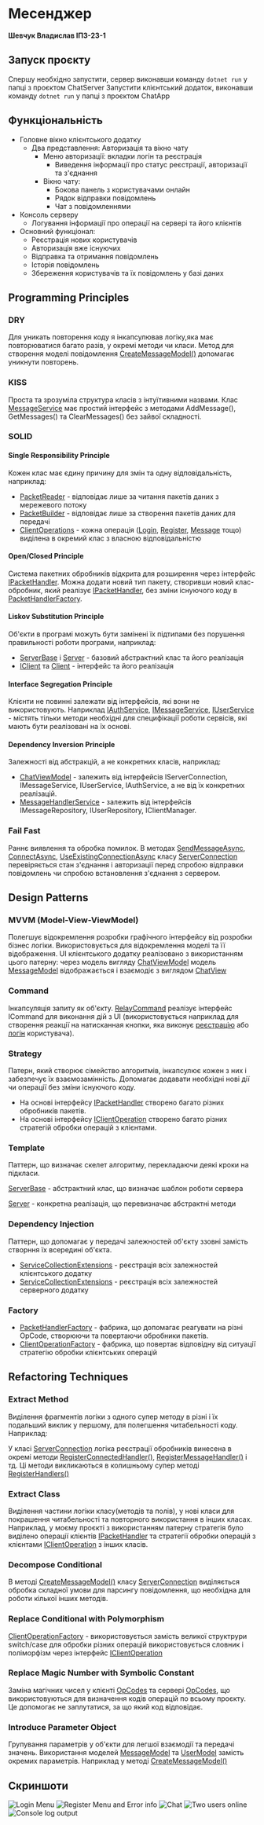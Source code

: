 # Месенджер

**Шевчук Владислав ІПЗ-23-1**

## Запуск проєкту

Спершу необхідно запустити, сервер виконавши команду ```dotnet run``` у папці з проєктом ChatServer
Запустити клієнтський додаток, виконавши команду ```dotnet run``` у папці з проєктом ChatApp

## Функціональність

* Головне вікно клієнтського додатку
  * Два представлення: Авторизація та вікно чату
    * Меню авторизації: вкладки логін та реєстрація
      * Виведення інформації про статус реєстрації, авторизації та з'єднання
    * Вікно чату:
      * Бокова панель з користувачами онлайн
      * Рядок відправки повідомлень
      * Чат з повідомленнями
* Консоль серверу
  * Логування інформації про операції на сервері та його клієнтів
* Основний функціонал:
  * Реєстрація нових користувачів
  * Авторизація вже існуючих
  * Відправка та отримання повідомлень
  * Історія повідомлень
  * Збереження користувачів та їх повідомлень у базі даних

## Programming Principles

### DRY
Для уникать повторення коду я інкапсулював логіку,яка має повторюватися багато разів, у окремі методи чи класи.
Метод для створення моделі повідомлення [CreateMessageModel()](ChatApp/Core/Net/ServerConnection.cs#L97-L125) допомагає уникнути повторень.
### KISS
Проста та зрозуміла структура класів з інтуїтивними назвами.
Клас [MessageService](ChatApp/Core/Services/MessageService.cs) має простий інтерфейс з методами AddMessage(), GetMessages() та ClearMessages() без зайвої складності.
### SOLID
#### Single Responsibility Principle
Кожен клас має єдину причину для змін та одну відповідальність, наприклад:
* [PacketReader](ChatServer/Core/Net/IO/PacketReader.cs) - відповідає лише за читання пакетів даних з мережевого потоку
* [PacketBuilder](ChatServer/Core/Net/IO/PacketBuilder.cs) - відповідає лише за створення пакетів даних для передачі
* [ClientOperations](ChatServer/Core/Net/ClientOperations/) - кожна операція ([Login](ChatServer/Core/Net/ClientOperations/LoginOperation.cs), [Register](ChatServer/Core/Net/ClientOperations/RegisterOperation.cs), [Message](ChatServer/Core/Net/ClientOperations/MessageOperation.cs) тощо) виділена в окремий клас з власною відповідальністю
#### Open/Closed Principle
Система пакетних обробників відкрита для розширення через інтерфейс [IPacketHandler](ChatApp/Core/Net/Handlers/IPacketHandler.cs).
Можна додати новий тип пакету, створивши новий клас-обробник, який реалізує [IPacketHandler](ChatApp/Core/Net/Handlers/IPacketHandler.cs), без зміни існуючого коду в [PacketHandlerFactory](ChatApp/Core/Net/Handlers/PacketHandlerFactory.cs).
#### Liskov Substitution Principle
Об'єкти в програмі можуть бути замінені їх підтипами без порушення правильності роботи програми, наприклад:
* [ServerBase](ChatServer/Core/Net/ServerBase.cs) і [Server](ChatServer/Core/Net/Server.cs) - базовий абстрактний клас та його реалізація
* [IClient](ChatServer/Core/Interfaces/IClient.cs) та [Client](ChatServer/Core/Net/Client.cs) - інтерфейс та його реалізація
#### Interface Segregation Principle
Клієнти не повинні залежати від інтерфейсів, які вони не використовують. Наприклад [IAuthService](ChatApp/Core/Services/Interfaces/IAuthService.cs), [IMessageService](ChatApp/Core/Services/Interfaces/IMessageService.cs), [IUserService](ChatApp/Core/Services/Interfaces/IUserService.cs) - містять тільки методи необхідні для специфікації роботи сервісів, які мають бути реалізовані на їх основі.
#### Dependency Inversion Principle
Залежності від абстракцій, а не конкретних класів, наприклад:
* [ChatViewModel](ChatApp/MVVM/ViewModel/ChatViewModel.cs#L40) - залежить від інтерфейсів IServerConnection, IMessageService, IUserService, IAuthService, а не від їх конкретних реалізацій.
* [MessageHandlerService](ChatServer/Core/Services/MessageHandlerService.cs#L12) - залежить від інтерфейсів IMessageRepository, IUserRepository, IClientManager.
### Fail Fast
Раннє виявлення та обробка помилок. 
В методах [SendMessageAsync](ChatApp/Core/Net/ServerConnection.cs#L213-L232), [ConnectAsync](ChatApp/Core/Net/ServerConnection.cs#L127-L146), [UseExistingConnectionAsync](ChatApp/Core/Net/ServerConnection.cs#L148-L170) класу [ServerConnection](ChatApp/Core/Net/ServerConnection.cs) перевіряється стан з'єднання і авторизації перед спробою відправки повідомлень чи спробою встановлення з'єднання з сервером.

## Design Patterns

### MVVM (Model-View-ViewModel)
Полегшує відокремлення розробки графічного інтерфейсу від розробки бізнес логіки. Використовується для відокремлення моделі та її відображення.
UI клієнтського додатку реалізовано з використанням цього патерну: через модель вигляду [ChatViewModel](ChatApp/MVVM/ViewModel/ChatViewModel.cs) модель [MessageModel](ChatApp/MVVM/Model/MessageModel.cs) відображається і взаємодіє з виглядом [ChatView](ChatApp/MVVM/View/ChatView.xaml)
### Command
Інкапсуляція запиту як об'єкту. [RelayCommand](ChatApp/Core/RelayCommand.cs) реалізує інтерфейс ICommand для виконання дій з UI (використовується наприклад для створення реакції на натисканная кнопки, яка виконує [реєстрацію](ChatApp/MVVM/ViewModel/LoginViewModel.cs#L62) або [логін](ChatApp/MVVM/ViewModel/LoginViewModel.cs#L56) користувача).
### Strategy
Патерн, який створює сімейство алгоритмів, інкапсулює кожен з них і забезпечує їх взаємозамінність. Допомагає додавати необхідні нові дії чи операції без зміни існуючого коду.
* На основі інтерфейсу [IPacketHandler](ChatApp/Core/Net/Handlers/IPacketHandler.cs) створено багато різних обробників пакетів.
* На основі інтерфейсу [IClientOperation](ChatServer/Core/Net/ClientOperations/Interfaces/IClientOperation.cs) створено багато різних стратегій обробки операцій з клієнтами.
### Template
Паттерн, що визначає скелет алгоритму, перекладаючи деякі кроки на підкласи.

[ServerBase](ChatServer/Core/Net/ServerBase.cs) - абстрактний клас, що визначає шаблон роботи сервера

[Server](ChatServer/Core/Net/Server.cs) - конкретна реалізація, що перевизначає абстрактні методи
### Dependency Injection
Паттерн, що допомагає у передачі залежностей об'єкту ззовні замість створння їх всередині об'єкта. 
* [ServiceCollectionExtensions](ChatApp/Extensions/ServiceCollectionExtensions.cs) - реєстрація всіх залежностей клієнтського додатку
* [ServiceCollectionExtensions](ChatServer/Extensions/ServiceCollectionExtensions.cs) - реєстрація всіх залежностей серверного додатку
### Factory
* [PacketHandlerFactory](ChatApp/Core/Net/Handlers/PacketHandlerFactory.cs) - фабрика, що допомагає реагувати на різні OpCode, створюючи та повертаючи обробники пакетів.
* [ClientOperationFactory](ChatServer/Core/Net/ClientOperations/ClientOperationFactory.cs) - фабрика, що повертає відповідну від ситуації стратегію обробки клієнтських операцій

## Refactoring Techniques

### Extract Method
Виділення фрагментів логіки з одного супер методу в різні і їх подальший виклик у першому, для полегшення читабельності коду. Наприклад:

У класі [ServerConnection](ChatApp/Core/Net/ServerConnection.cs) логіка реєстрації обробників винесена в окремі методи [RegisterConnectedHandler()](ChatApp/Core/Net/ServerConnection.cs#L47-L56), [RegisterMessageHandler()](ChatApp/Core/Net/ServerConnection.cs#L58-L67) і тд. Ці методи викликаються в колишньому супер методі [RegisterHandlers()](ChatApp/Core/Net/ServerConnection.cs#L39-L45)
### Extract Class
Виділення частини логіки класу(методів та полів), у нові класи для покрашення читабельності та повторного використання в інших класах. Наприклад, у моєму проєкті з використанням патерну стратегія було виділено операції клієнтів [IPacketHandler](ChatApp/Core/Net/Handlers/IPacketHandler.cs) та стратегії обробки операцій з клієнтами [IClientOperation](ChatServer/Core/Net/ClientOperations/Interfaces/IClientOperation.cs) з інших класів. 
### Decompose Conditional
В методі [CreateMessageModel()](ChatApp/Core/Net/ServerConnection.cs#L97-L125) класу [ServerConnection](ChatApp/Core/Net/ServerConnection.cs) виділяється обробка складної умови для парсингу повідомлення, що необхідна для роботи кілької інших методів.
### Replace Conditional with Polymorphism
[ClientOperationFactory](ChatServer/Core/Net/ClientOperations/ClientOperationFactory.cs) - використовується замість великої структрури switch/case для обробки різних операцій використовується словник і поліморфізм через інтерфейс [IClientOperation](ChatServer/Core/Net/ClientOperations/Interfaces/IClientOperation.cs)
### Replace Magic Number with Symbolic Constant
Заміна магічних чисел у клієнті [OpCodes](ChatApp/Constants/OpCodes.cs) та сервері [OpCodes](ChatServer/Constants/OpCodes.cs), що використовуються для визначення кодів операцій по всьому проєкту. Це допомогає не заплутатися, за що який код відповідає.
### Introduce Parameter Object
Групування параметрів у об'єкти для легшої взаємодії та передачі значень.
Використання моделей [MessageModel](ChatApp/MVVM/Model/MessageModel.cs) та [UserModel](ChatApp/MVVM/Model/UserModel.cs) замість окремих параметрів. Наприклад у методі [CreateMessageModel()](ChatApp/Core/Net/ServerConnection.cs#L97-L125)

## Скриншоти
![Login Menu](/Screenshots/image_2025-05-16_17-02-40.png)
![Register Menu and Error info](/Screenshots/image_2025-05-16_17-03-10.png)
![Chat](/Screenshots/image_2025-05-16_17-04-08.png)
![Two users online](/Screenshots/image_2025-05-16_17-10-04.png)
![Console log output](/Screenshots/image_2025-05-16_17-13-20.png)

